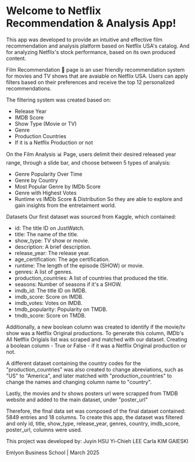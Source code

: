 # Welcome to Netflix Recommendation & Analysis App!
This app was developed to provide an intuitive and effective film recommendation and analysis platform based on Netflix USA's catalog.
And for analyzing Netflix's stock performance, based on its own produced content.

Film Recommendation 🎥 page is an user friendly recommendation system for movies and TV shows that are avaiable on Netflix USA. Users can apply filters based on their preferences and receive the top 12 personalized recommendations.

The filtering system was created based on:
- Release Year
- IMDB Score
- Show Type (Movie or TV)
- Genre
- Production Countries
- If it is a Netflix Production or not
  
On the Film Analysis 📊 Page, users delimit their desired released year range, through a slide bar, and choose between 5 types of analysis:
- Genre Popularity Over Time
- Genre by Country
- Most Popular Genre by IMDb Score
- Genre with Highest Votes
- Runtime vs IMDb Score & Distribution
So they are able to explore and gain insights from the entretaiment world.

Datasets
Our first dataset was sourced from Kaggle, which contained:

- id: The title ID on JustWatch.
- title: The name of the title.
- show_type: TV show or movie.
- description: A brief description.
- release_year: The release year.
- age_certification: The age certification.
- runtime: The length of the episode (SHOW) or movie.
- genres: A list of genres.
- production_countries: A list of countries that produced the title.
- seasons: Number of seasons if it's a SHOW.
- imdb_id: The title ID on IMDB.
- imdb_score: Score on IMDB.
- imdb_votes: Votes on IMDB.
- tmdb_popularity: Popularity on TMDB.
- tmdb_score: Score on TMDB.
  
Additionally, a new boolean column was created to identify if the movie/tv show was a Netflix Original productions. To generate this column, IMDb's All Netflix Origials list was scraped and matched with our dataset. Creating a boolean column - True or False - if it was a Netflix Original production or not.

A different dataset containing the country codes for the "production_countries" was also created to change abreviations, such as "US" to "America", and later matched with "production_countries" to change the names and changing column name to "country".

Lastly, the movies and tv shows posters url were scrapped from TMDB website and added to the main dataset, under "poster_url"

Therefore, the final data set was composed of the final dataset contained: 5849 entries and 18 columns. To create this app, the dataset was filtered and only id, title, show_type, release_year, genres, country, imdb_score, poster_url, columns were used.

This project was developed by:
Juyin HSU
Yi-Chieh LEE
Carla KIM GAIESKI

Emlyon Business School | March 2025
